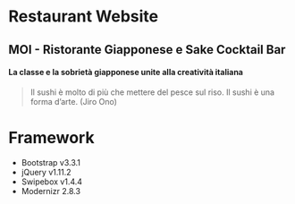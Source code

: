# Restaurant Website

## MOI - Ristorante Giapponese e Sake Cocktail Bar
#### La classe e la sobrietà giapponese unite alla creatività italiana

> Il sushi è molto di più che mettere del pesce sul riso. Il sushi è una forma d’arte.
(Jiro Ono)

# Framework

- Bootstrap v3.3.1
- jQuery v1.11.2
- Swipebox v1.4.4
- Modernizr 2.8.3 
